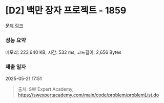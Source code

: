 # [D2] 백만 장자 프로젝트 - 1859 

[문제 링크](https://swexpertacademy.com/main/code/problem/problemDetail.do?contestProbId=AV5LrsUaDxcDFAXc) 

### 성능 요약

메모리: 223,640 KB, 시간: 532 ms, 코드길이: 2,656 Bytes

### 제출 일자

2025-05-21 17:51



> 출처: SW Expert Academy, https://swexpertacademy.com/main/code/problem/problemList.do